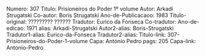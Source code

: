 Numero: 307
Titulo: Prisioneiros do Poder 1º volume
Autor: Arkadi Strugatski
Co-autor: Boris Strugatski
Ano-de-Publicacaoo: 1983
Titulo-original: ????????? ??????
Tradutor: Eurico da Fonseca
Co-tradutor: 
Ano-de-edicao: 1971
alias: Arkadi-Strugatski
Autor2-alias: Boris-Strugatski
Tradutor1-alias: Eurico-da-Fonseca
Tradutor2-alias: 
Titulo-link: 307-Prisioneiros-do-Poder-1-volume
Capa: António Pedro
pags: 205
Capa-link: Antonio-Pedro